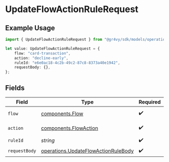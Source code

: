 # UpdateFlowActionRuleRequest

## Example Usage

```typescript
import { UpdateFlowActionRuleRequest } from "@gr4vy/sdk/models/operations";

let value: UpdateFlowActionRuleRequest = {
    flow: "card-transaction",
    action: "decline-early",
    ruleId: "e6e0ac18-4c2b-49c2-87c8-8373a40e1942",
    requestBody: {},
};
```

## Fields

| Field                                                                                      | Type                                                                                       | Required                                                                                   | Description                                                                                |
| ------------------------------------------------------------------------------------------ | ------------------------------------------------------------------------------------------ | ------------------------------------------------------------------------------------------ | ------------------------------------------------------------------------------------------ |
| `flow`                                                                                     | [components.Flow](../../models/components/flow.md)                                         | :heavy_check_mark:                                                                         | An enumeration.                                                                            |
| `action`                                                                                   | [components.FlowAction](../../models/components/flowaction.md)                             | :heavy_check_mark:                                                                         | An enumeration.                                                                            |
| `ruleId`                                                                                   | *string*                                                                                   | :heavy_check_mark:                                                                         | N/A                                                                                        |
| `requestBody`                                                                              | [operations.UpdateFlowActionRuleBody](../../models/operations/updateflowactionrulebody.md) | :heavy_check_mark:                                                                         | N/A                                                                                        |